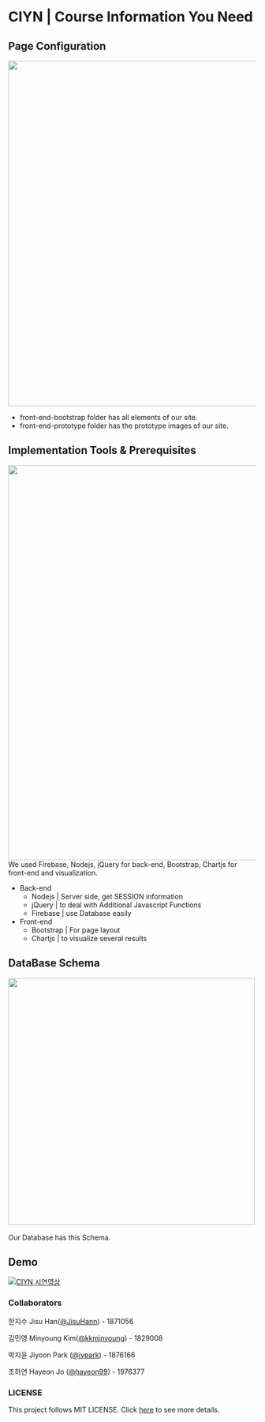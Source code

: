 # CIYN | Course Information You Need
## Page Configuration

<a href="https://drive.google.com/uc?export=view&id=1kVPJrYW6LlHsm5mZAZaKN8ZxjPM1wEzK"><img src="https://drive.google.com/uc?export=view&id=1kVPJrYW6LlHsm5mZAZaKN8ZxjPM1wEzK" width="700" align = "center"/></a>
- front-end-bootstrap folder has all elements of our site.
- front-end-prototype folder has the prototype images of our site.  

## Implementation Tools & Prerequisites
<a href="https://drive.google.com/uc?export=view&id=1hIUcZWD0lViir_TZTywSVuJ8zrEYPPzd"><img src="https://drive.google.com/uc?export=view&id=1hIUcZWD0lViir_TZTywSVuJ8zrEYPPzd" width="800"/></a><br>
We used Firebase, Nodejs, jQuery for back-end, Bootstrap, Chartjs for front-end and visualization. 
- Back-end
  * Nodejs | Server side, get SESSION information
  * jQuery | to deal with Additional Javascript Functions
  * Firebase | use Database easily
- Front-end
  * Bootstrap | For page layout
  * Chartjs | to visualize several results
  
## DataBase Schema  
<a href="https://drive.google.com/uc?export=view&id=1btLWjf3fJ3fg2Y-mG93lNzxlrAk2EYK0"><img src="https://drive.google.com/uc?export=view&id=1btLWjf3fJ3fg2Y-mG93lNzxlrAk2EYK0" width="500"/></a>  
<br>
Our Database has this Schema.
## Demo
[![CIYN 시연영상](https://img.youtube.com/vi/RARHjUjrx1U/0.jpg)](https://youtu.be/RARHjUjrx1U)

### Collaborators
한지수 Jisu Han([@JisuHann](https://github.com/JisuHann)) - 1871056

김민영 Minyoung Kim([@kkminyoung](https://github.com/kkminyoung)) - 1829008

박지윤 Jiyoon Park ([@jypark](https://github.com/jiyoonpark0207)) - 1876166

조하연 Hayeon Jo ([@hayeon99](https://github.com/hayeon99)) - 1976377

### LICENSE
This project follows MIT LICENSE. Click [here](https://github.com/JisuHann/CIYN/blob/main/LICENSE) to see more details.
